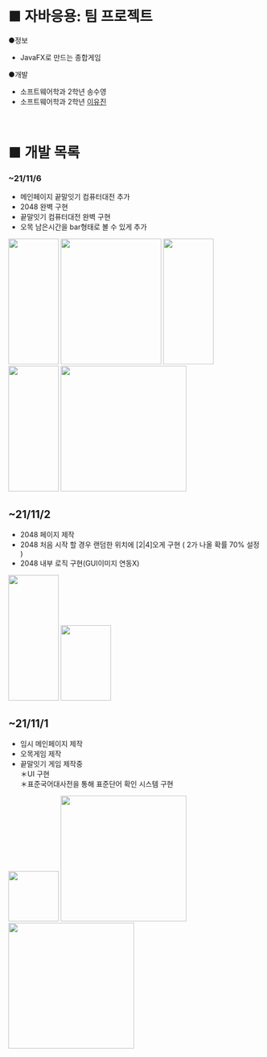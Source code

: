 # ■ 자바응용: 팀 프로젝트
●정보<br>
- JavaFX로 만드는 종합게임 <br>

●개발<br>
 - 소프트웨어학과 2학년 송수영 <br>
 - 소프트웨어학과 2학년 <a href="https://github.com/nogoduck ">이유진</a>  <br>
<br>

# ■ 개발 목록
### ~21/11/6
- 메인페이지 끝말잇기 컴퓨터대전 추가<br>
- 2048 완벽 구현<br>
- 끝말잇기 컴퓨터대전 완벽 구현<br>
- 오목 남은시간을 bar형태로 볼 수 있게 추가<br>
<img src="https://cdn.discordapp.com/attachments/814771922880823297/905992440782131210/1576318a8c286b53.PNG" width="100" height="250">
<img src="https://cdn.discordapp.com/attachments/814771922880823297/905992451657957386/f91d1362e4d04e53.PNG" width="200" height="250">
<img src="https://cdn.discordapp.com/attachments/814771922880823297/905992452077408286/961089bc4ee3c6cb.PNG" width="100" height="250">
<img src="https://cdn.discordapp.com/attachments/814771922880823297/905992453461520434/2048.PNG" width="100" height="250">
<img src="https://cdn.discordapp.com/attachments/349833160592457728/906157320625594419/unknown.png" width="250" height="250"><br>

## ~21/11/2
- 2048 페이지 제작<br>
- 2048 처음 시작 할 경우 랜덤한 위치에 [2|4]오게 구현 ( 2가 나올 확률 70% 설정 )<br>
- 2048 내부 로직 구현(GUI이미지 연동X)<br>
<img src="https://media.discordapp.net/attachments/349833160592457728/905099975883620423/1111111.JPG" width="100" height="250">
<img src="https://cdn.discordapp.com/attachments/349833160592457728/905099986193231942/12121.JPG" width="100" height="150"><br>

## ~21/11/1
- 임시 메인페이지 제작<br>
- 오목게임 제작<br>
- 끝말잇기 게임 제작중<br> 
＊UI 구현<br> 
＊표준국어대사전을 통해 표준단어 확인 시스템 구현<br>
<img src="https://cdn.discordapp.com/attachments/349833160592457728/904318226245255179/bb8c6f1a253c20c6.JPG" width="100" heigth="250">
<img src="https://cdn.discordapp.com/attachments/349833160592457728/904318227994271764/e401c65d33be880e.JPG" width="250" height="250">
<img src="https://cdn.discordapp.com/attachments/349833160592457728/904318228237520967/0d4d8be90f6a1dba.JPG" width="250" height="250"><br>